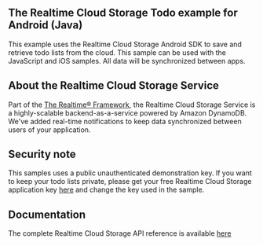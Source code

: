 ## The Realtime Cloud Storage Todo example for Android (Java) 
This example uses the Realtime Cloud Storage Android SDK to save and retrieve todo lists from the cloud. This sample can be used with the JavaScript and iOS samples. All data will be synchronized between apps.

## About the Realtime Cloud Storage Service
Part of the [The Realtime® Framework](http://framework.realtime.co), the Realtime Cloud Storage Service is a highly-scalable backend-as-a-service powered by Amazon DynamoDB. We've added real-time notifications to keep data synchronized between users of your application.

## Security note
This samples uses a public unauthenticated demonstration key. If you want to keep your todo lists private, please get your free Realtime Cloud Storage application key [here](https://accounts.realtime.co/signup/) and change the key used in the sample. 
 
## Documentation
The complete Realtime Cloud Storage API reference is available [here](http://framework.realtime.co/storage/#documentation)